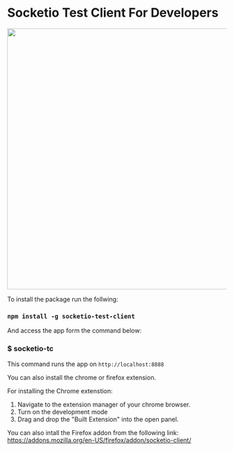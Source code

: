 # Socketio Test Client For Developers



<img src="https://user-images.githubusercontent.com/7148972/143257622-fb8ee993-6bd6-43ef-9403-79f70c9dde22.png" align="center" width="600">


To install the package run the follwing:

### `npm install -g socketio-test-client`

And access the app form the command below:

### $ socketio-tc

This command runs the app on `http://localhost:8888`

You can also install the chrome or firefox extension.

For installing the Chrome extenstion:
1. Navigate to the extension manager of your chrome browser.
2. Turn on the development mode
3. Drag and drop the "Built Extension" into the open panel.

You can also intall the Firefox addon from the following link:
https://addons.mozilla.org/en-US/firefox/addon/socketio-client/
